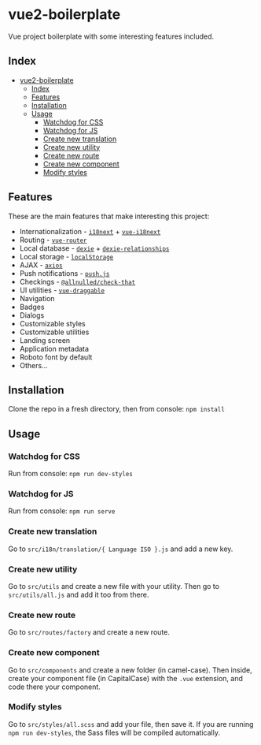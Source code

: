 # vue2-boilerplate

Vue project boilerplate with some interesting features included.

## Index

- [vue2-boilerplate](#vue2-boilerplate)
  - [Index](#index)
  - [Features](#features)
  - [Installation](#installation)
  - [Usage](#usage)
    - [Watchdog for CSS](#watchdog-for-css)
    - [Watchdog for JS](#watchdog-for-js)
    - [Create new translation](#create-new-translation)
    - [Create new utility](#create-new-utility)
    - [Create new route](#create-new-route)
    - [Create new component](#create-new-component)
    - [Modify styles](#modify-styles)

## Features

These are the main features that make interesting this project:

 - Internationalization - [`i18next`](https://github.com/i18next/i18next) + [`vue-i18next`](https://github.com/panter/vue-i18next)
 - Routing - [`vue-router`](https://github.com/vuejs/vue-router)
 - Local database - [`dexie`](https://github.com/dexie/Dexie.js) + [`dexie-relationships`](https://github.com/ignasbernotas/dexie-relationships)
 - Local storage - [`localStorage`](https://developer.mozilla.org/es/docs/Web/API/Window/localStorage)
 - AJAX - [`axios`](https://github.com/axios/axios)
 - Push notifications - [`push.js`](https://github.com/Nickersoft/push.js/)
 - Checkings - [`@allnulled/check-that`](https://github.com/allnulled/check-that)
 - UI utilities - [`vue-draggable`](https://github.com/SortableJS/Vue.Draggable)
 - Navigation
 - Badges
 - Dialogs
 - Customizable styles
 - Customizable utilities
 - Landing screen
 - Application metadata
 - Roboto font by default
 - Others...

## Installation

Clone the repo in a fresh directory, then from console: `npm install`

## Usage

### Watchdog for CSS

Run from console: `npm run dev-styles`

### Watchdog for JS

Run from console: `npm run serve`

### Create new translation

Go to `src/i18n/translation/{ Language ISO }.js` and add a new key.

### Create new utility

Go to `src/utils` and create a new file with your utility. Then go to `src/utils/all.js` and add it too from there.

### Create new route

Go to `src/routes/factory` and create a new route.

### Create new component

Go to `src/components` and create a new folder (in camel-case). Then inside, create your component file (in CapitalCase) with the `.vue` extension, and code there your component.

### Modify styles

Go to `src/styles/all.scss` and add your file, then save it. If you are running `npm run dev-styles`, the Sass files will be compiled automatically.